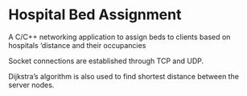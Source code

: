 # Hospital Bed Assignment
A C/C++ networking application to assign beds to clients based on hospitals ‘distance and their occupancies

Socket connections are established through TCP and UDP.

Dijkstra’s algorithm is also used to find shortest distance between the server nodes.

